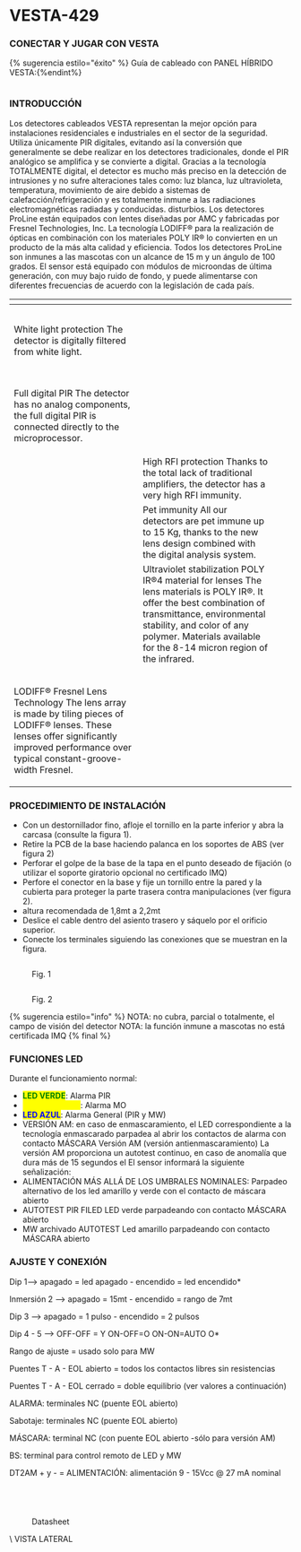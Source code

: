 # VESTA-429

### CONECTAR Y JUGAR CON VESTA

{% sugerencia estilo="éxito" %}
Guía de cableado con PANEL HÍBRIDO VESTA:{%endint%}

<figure><img src=".gitbook/assets/image (22).png" alt=""><figcaption></figcaption></figure>

### INTRODUCCIÓN

Los detectores cableados VESTA representan la mejor opción para instalaciones residenciales e industriales en el sector de la seguridad. Utiliza únicamente PIR digitales, evitando así la conversión que generalmente se debe realizar en los detectores tradicionales, donde el PIR analógico se amplifica y se convierte a digital. Gracias a la tecnología TOTALMENTE digital, el detector es mucho más preciso en la detección de intrusiones y no sufre alteraciones tales como: luz blanca, luz ultravioleta, temperatura, movimiento de aire debido a sistemas de calefacción/refrigeración y es totalmente inmune a las radiaciones electromagnéticas radiadas y conducidas. disturbios. Los detectores ProLine están equipados con lentes diseñadas por AMC y fabricadas por Fresnel Technologies, Inc. La tecnología LODIFF® para la realización de ópticas en combinación con los materiales POLY IR® lo convierten en un producto de la más alta calidad y eficiencia. Todos los detectores ProLine son inmunes a las mascotas con un alcance de 15 m y un ángulo de 100 grados. El sensor está equipado con módulos de microondas de última generación, con muy bajo ruido de fondo, y puede alimentarse con diferentes frecuencias de acuerdo con la legislación de cada país.

<table data-view="cards"><thead><tr><th></th><th></th><th></th><th data-hidden data-card-cover data-type="files"></th></tr></thead><tbody><tr><td><p><img src=".gitbook/assets/image (11).png" alt="" data-size="original"></p><p>White light protection The detector is digitally filtered from white light.</p></td><td></td><td></td><td></td></tr><tr><td><p><img src=".gitbook/assets/image (10).png" alt="" data-size="original"></p><p>Full digital PIR The detector has no analog components, the full digital PIR is connected directly to the microprocessor.</p></td><td></td><td></td><td></td></tr><tr><td><img src=".gitbook/assets/image (9).png" alt="" data-size="original"></td><td>High RFI protection Thanks to the total lack of traditional amplifiers, the detector has a very high RFI immunity.</td><td></td><td></td></tr><tr><td><img src=".gitbook/assets/image (12).png" alt="" data-size="original"></td><td>Pet immunity All our detectors are pet immune up to 15 Kg, thanks to the new lens design combined with the digital analysis system.</td><td></td><td></td></tr><tr><td><img src=".gitbook/assets/image (13).png" alt="" data-size="original"></td><td>Ultraviolet stabilization POLY IR®4 material for lenses The lens materials is POLY IR®. It offer the best combination of transmittance, environmental stability, and color of any polymer. Materials available for the 8-14 micron region of the infrared.</td><td></td><td></td></tr><tr><td><p><img src=".gitbook/assets/image (14).png" alt="" data-size="original"></p><p>LODIFF® Fresnel Lens Technology The lens array is made by tiling pieces of LODIFF® lenses. These lenses offer significantly improved performance over typical constant-groove-width Fresnel.</p></td><td></td><td></td><td></td></tr></tbody></table>

### PROCEDIMIENTO DE INSTALACIÓN

-   Con un destornillador fino, afloje el tornillo en la parte inferior y abra la carcasa (consulte la figura 1).
-   Retire la PCB de la base haciendo palanca en los soportes de ABS (ver figura 2)
-   Perforar el golpe de la base de la tapa en el punto deseado de fijación (o utilizar el soporte giratorio opcional no certificado IMQ)
-   Perfore el conector en la base y fije un tornillo entre la pared y la cubierta para proteger la parte trasera contra manipulaciones (ver figura 2).
-   altura recomendada de 1,8mt a 2,2mt
-   Deslice el cable dentro del asiento trasero y sáquelo por el orificio superior.
-   Conecte los terminales siguiendo las conexiones que se muestran en la figura.

<figure><img src=".gitbook/assets/image (15).png" alt=""><figcaption><p>Fig. 1</p></figcaption></figure>

<figure><img src=".gitbook/assets/image (16).png" alt=""><figcaption><p>Fig. 2 </p></figcaption></figure>

{% sugerencia estilo="info" %}
NOTA: no cubra, parcial o totalmente, el campo de visión del detector NOTA: la función inmune a mascotas no está certificada IMQ
{% final %}

### FUNCIONES LED

Durante el funcionamiento normal:

-   <mark style="color:green;">**LED VERDE**</mark>: Alarma PIR
-   <mark style="color:yellow;">**LED AMARILLO**</mark>: Alarma MO
-   <mark style="color:blue;">**LED AZUL**</mark>: Alarma General (PIR y MW)
-   VERSIÓN AM: en caso de enmascaramiento, el LED correspondiente a la tecnología enmascarado parpadea al abrir los contactos de alarma con contacto MÁSCARA Versión AM (versión antienmascaramiento) La versión AM proporciona un autotest continuo, en caso de anomalía que dura más de 15 segundos el El sensor informará la siguiente señalización:
-   ALIMENTACIÓN MÁS ALLÁ DE LOS UMBRALES NOMINALES: Parpadeo alternativo de los led amarillo y verde con el contacto de máscara abierto
-   AUTOTEST PIR FILED LED verde parpadeando con contacto MÁSCARA abierto
-   MW archivado AUTOTEST Led amarillo parpadeando con contacto MÁSCARA abierto

### AJUSTE Y CONEXIÓN

Dip 1--> apagado = led apagado - encendido = led encendido\*

Inmersión 2 --> apagado = 15mt - encendido = rango de 7mt

Dip 3 --> apagado = 1 pulso - encendido = 2 pulsos

Dip 4 - 5 --> OFF-OFF = Y ON-OFF=O ON-ON=AUTO O\*

Rango de ajuste = usado solo para MW

Puentes T - A - EOL abierto = todos los contactos libres sin resistencias

Puentes T - A - EOL cerrado = doble equilibrio (ver valores a continuación)

ALARMA: terminales NC (puente EOL abierto)

Sabotaje: terminales NC (puente EOL abierto)

MÁSCARA: terminal NC (con puente EOL abierto -sólo para versión AM)

BS: terminal para control remoto de LED y MW

DT2AM + y - = ALIMENTACIÓN: alimentación 9 - 15Vcc @ 27 mA nominal

<figure><img src=".gitbook/assets/image (17).png" alt=""><figcaption></figcaption></figure>

<figure><img src=".gitbook/assets/image (18).png" alt=""><figcaption></figcaption></figure>

<figure><img src=".gitbook/assets/image (19).png" alt=""><figcaption></figcaption></figure>

<figure><img src=".gitbook/assets/image (20).png" alt=""><figcaption><p>Datasheet</p></figcaption></figure>

\\
VISTA LATERAL

<figure><img src=".gitbook/assets/image (21).png" alt=""><figcaption></figcaption></figure>
